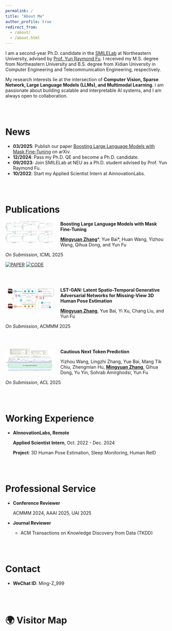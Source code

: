 ```yaml
---
permalink: /
title: "About Me"
author_profile: true
redirect_from: 
  - /about/
  - /about.html
---
```


I am a second-year Ph.D. candidate in the [SMILELab](https://fulab.sites.northeastern.edu/) at Northeastern University, advised by [Prof. Yun Raymond Fu](https://www1.ece.neu.edu/~yunfu/). I received my M.S. degree from Northeastern University and B.S. degree from Xidian University in Computer Engineering and Telecommunication Engineering, respectively.

My research interests lie at the intersection of **Computer Vision, Sparse Network, Large Language Models (LLMs), and Multimodal Learning**. I am passionate about building scalable and interpretable AI systems, and I am always open to collaboration.



<br/><br/>

News
======
- **03/2025**: Publish our paper [Boosting Large Language Models with Mask Fine-Tuning](https://arxiv.org/abs/2503.22764) on arXiv.  
- **12/2024**: Pass my Ph.D. QE and become a Ph.D. candidate.  
- **09/2023**: Join SMILELab at NEU as a Ph.D. student advised by Prof. Yun Raymond Fu.  
- **10/2022**: Start my Applied Scientist Intern at AinnovationLabs.  



<br/><br/>

Publications
======
<img align="left" width="30%" src="images/MFT_Teasor.png" style="margin-right: 20px; margin-bottom: 10px;">

**Boosting Large Language Models with Mask Fine-Tuning**

[**Mingyuan Zhang**](#)\*, Yue Bai\*, Huan Wang, Yizhou Wang, Qihua Dong, and Yun Fu

*On Submission*, ICML 2025

[![PAPER](https://img.shields.io/static/v1?label=&message=PAPER&color=fff&labelColor=000&style=flat-square)](https://arxiv.org/abs/2503.22764)
[![CODE](https://img.shields.io/static/v1?label=&message=CODE&color=fff&labelColor=000&style=flat-square)](https://github.com/Ming-K9/MFT)

<br/><br/>

<img align="left" width="30%" src="images/LST-GAN_Teasor.png" style="margin-right: 20px; margin-bottom: 10px;">

**LST-GAN: Latent Spatio-Temporal Generative Adversarial Networks for Missing-View 3D Human Pose Estimation**

[**Mingyuan Zhang**](#), Yue Bai, Yi Xu, Chang Liu, and Yun Fu

*On Submission*, ACMMM 2025

<br/><br/>

<img align="left" width="30%" src="images/CNTP_Teasor.png" style="margin-right: 20px; margin-bottom: 10px;">

**Cautious Next Token Prediction**

Yizhou Wang, Lingzhi Zhang, Yue Bai, Mang Tik Chiu, Zhengmian Hu, [**Mingyuan Zhang**](#), Qihua Dong, Yu Yin, Sohrab Amirghodsi, Yun Fu

*On Submission*, ACL 2025



<br/><br/>

Working Experience
======
- **AInnovationLabs, Remote**
  
  **Applied Scientist Intern**, Oct. 2022 - Dec. 2024
  
  **Project**: 3D Human Pose Estimation, Sleep Monitoring, Human ReID



<br/><br/>

Professional Service
======
- **Conference Reviewer**
  
  ACMMM 2024, AAAI 2025, UAI 2025

- **Journal Reviewer**
  - ACM Transactions on Knowledge Discovery from Data (TKDD)



<br/><br/>

Contact
======
- **WeChat ID**: Ming-Z_999



<br/><br/>

🌍 Visitor Map
======
